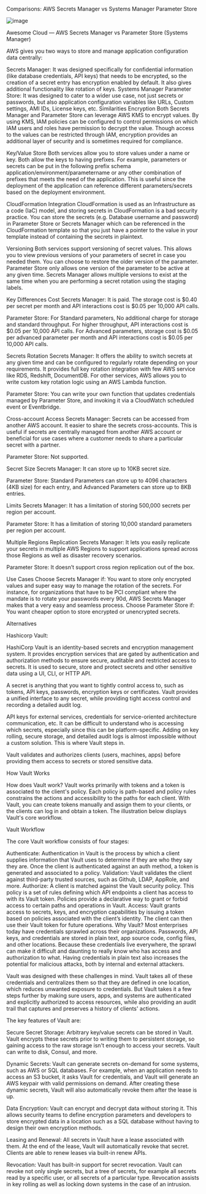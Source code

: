 Comparisons: AWS Secrets Manager vs Systems Manager Parameter Store

![image](https://github.com/user-attachments/assets/895f7f0e-b76e-4eb3-9f6f-82af178692f2)


Awesome Cloud — AWS Secrets Manager vs Parameter Store (Systems Manager)

AWS gives you two ways to store and manage application configuration data centrally:

Secrets Manager: It was designed specifically for confidential information (like database credentials, API keys) that needs to be encrypted, so the creation of a secret entry has encryption enabled by default. It also gives additional functionality like rotation of keys.
Systems Manager Parameter Store: It was designed to cater to a wider use case, not just secrets or passwords, but also application configuration variables like URLs, Custom settings, AMI IDs, License keys, etc.
Similarities
Encryption
Both Secrets Manager and Parameter Store can leverage AWS KMS to encrypt values. By using KMS, IAM policies can be configured to control permissions on which IAM users and roles have permission to decrypt the value. Though access to the values can be restricted through IAM, encryption provides an additional layer of security and is sometimes required for compliance.

Key/Value Store
Both services allow you to store values under a name or key.
Both allow the keys to having prefixes. For example, parameters or secrets can be put in the following prefix schema application/environment/parametername or any other combination of prefixes that meets the need of the application. This is useful since the deployment of the application can reference different parameters/secrets based on the deployment environment.

CloudFormation Integration
CloudFormation is used as an Infrastructure as a code (IaC) model, and storing secrets in CloudFormation is a bad security practice. You can store the secrets (e.g. Database username and password) in Parameter Store or Secrets Manager which can be referenced in the CloudFormation template so that you just have a pointer to the value in your template instead of containing the secrets in plaintext.

Versioning
Both services support versioning of secret values. This allows you to view previous versions of your parameters of secret in case you needed them. You can choose to restore the older version of the parameter.
Parameter Store only allows one version of the parameter to be active at any given time.
Secrets Manager allows multiple versions to exist at the same time when you are performing a secret rotation using the staging labels.

Key Differences
Cost
Secrets Manager: It is paid. The storage cost is $0.40 per secret per month and API interactions cost is $0.05 per 10,000 API calls.

Parameter Store: For Standard parameters, No additional charge for storage and standard throughput. For higher throughput, API interactions cost is $0.05 per 10,000 API calls.
For Advanced parameters, storage cost is $0.05 per advanced parameter per month and API interactions cost is $0.05 per 10,000 API calls.

Secrets Rotation
Secrets Manager: It offers the ability to switch secrets at any given time and can be configured to regularly rotate depending on your requirements. It provides full key rotation integration with few AWS service like RDS, Redshift, DocumentDB. For other services, AWS allows you to write custom key rotation logic using an AWS Lambda function.

Parameter Store: You can write your own function that updates credentials managed by Parameter Store, and invoking it via a CloudWatch scheduled event or Eventbridge.

Cross-account Access
Secrets Manager: Secrets can be accessed from another AWS account. It easier to share the secrets cross-accounts. This is useful if secrets are centrally managed from another AWS account or beneficial for use cases where a customer needs to share a particular secret with a partner.

Parameter Store: Not supported.

Secret Size
Secrets Manager: It can store up to 10KB secret size.

Parameter Store: Standard Parameters can store up to 4096 characters (4KB size) for each entry, and Advanced Parameters can store up to 8KB entries.

Limits
Secrets Manager: It has a limitation of storing 500,000 secrets per region per account.

Parameter Store: It has a limitation of storing 10,000 standard parameters per region per account.

Multiple Regions Replication
Secrets Manager: It lets you easily replicate your secrets in multiple AWS Regions to support applications spread across those Regions as well as disaster recovery scenarios.

Parameter Store: It doesn’t support cross region replication out of the box.

Use Cases
Choose Secrets Manager if:
You want to store only encrypted values and super easy way to manage the rotation of the secrets. For instance, for organizations that have to be PCI compliant where the mandate is to rotate your passwords every 90d, AWS Secrets Manager makes that a very easy and seamless process.
Choose Parameter Store if:
You want cheaper option to store encrypted or unencrypted secrets.



Alternatives

Hashicorp Vault:

HashiCorp Vault is an identity-based secrets and encryption management system. It provides encryption services that are gated by authentication and authorization methods to ensure secure, auditable and restricted access to secrets. It is used to secure, store and protect secrets and other sensitive data using a UI, CLI, or HTTP API.

A secret is anything that you want to tightly control access to, such as tokens, API keys, passwords, encryption keys or certificates. Vault provides a unified interface to any secret, while providing tight access control and recording a detailed audit log.

API keys for external services, credentials for service-oriented architecture communication, etc. It can be difficult to understand who is accessing which secrets, especially since this can be platform-specific. Adding on key rolling, secure storage, and detailed audit logs is almost impossible without a custom solution. This is where Vault steps in.

Vault validates and authorizes clients (users, machines, apps) before providing them access to secrets or stored sensitive data.

How Vault Works

How does Vault work?
Vault works primarily with tokens and a token is associated to the client's policy. Each policy is path-based and policy rules constrains the actions and accessibility to the paths for each client. With Vault, you can create tokens manually and assign them to your clients, or the clients can log in and obtain a token. The illustration below displays Vault's core workflow.

Vault Workflow

The core Vault workflow consists of four stages:

Authenticate: Authentication in Vault is the process by which a client supplies information that Vault uses to determine if they are who they say they are. Once the client is authenticated against an auth method, a token is generated and associated to a policy.
Validation: Vault validates the client against third-party trusted sources, such as Github, LDAP, AppRole, and more.
Authorize: A client is matched against the Vault security policy. This policy is a set of rules defining which API endpoints a client has access to with its Vault token. Policies provide a declarative way to grant or forbid access to certain paths and operations in Vault.
Access: Vault grants access to secrets, keys, and encryption capabilities by issuing a token based on policies associated with the client’s identity. The client can then use their Vault token for future operations.
Why Vault?
Most enterprises today have credentials sprawled across their organizations. Passwords, API keys, and credentials are stored in plain text, app source code, config files, and other locations. Because these credentials live everywhere, the sprawl can make it difficult and daunting to really know who has access and authorization to what. Having credentials in plain text also increases the potential for malicious attacks, both by internal and external attackers.

Vault was designed with these challenges in mind. Vault takes all of these credentials and centralizes them so that they are defined in one location, which reduces unwanted exposure to credentials. But Vault takes it a few steps further by making sure users, apps, and systems are authenticated and explicitly authorized to access resources, while also providing an audit trail that captures and preserves a history of clients' actions.

The key features of Vault are:

Secure Secret Storage: Arbitrary key/value secrets can be stored in Vault. Vault encrypts these secrets prior to writing them to persistent storage, so gaining access to the raw storage isn't enough to access your secrets. Vault can write to disk, Consul, and more.

Dynamic Secrets: Vault can generate secrets on-demand for some systems, such as AWS or SQL databases. For example, when an application needs to access an S3 bucket, it asks Vault for credentials, and Vault will generate an AWS keypair with valid permissions on demand. After creating these dynamic secrets, Vault will also automatically revoke them after the lease is up.

Data Encryption: Vault can encrypt and decrypt data without storing it. This allows security teams to define encryption parameters and developers to store encrypted data in a location such as a SQL database without having to design their own encryption methods.

Leasing and Renewal: All secrets in Vault have a lease associated with them. At the end of the lease, Vault will automatically revoke that secret. Clients are able to renew leases via built-in renew APIs.

Revocation: Vault has built-in support for secret revocation. Vault can revoke not only single secrets, but a tree of secrets, for example all secrets read by a specific user, or all secrets of a particular type. Revocation assists in key rolling as well as locking down systems in the case of an intrusion.
